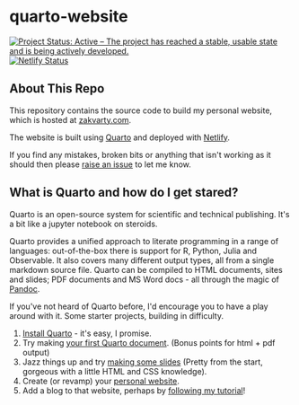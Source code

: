 # quarto-website

[![Project Status: Active – The project has reached a stable, usable state and is being actively developed.](https://www.repostatus.org/badges/latest/active.svg)](https://www.repostatus.org/#active)
[![Netlify Status](https://api.netlify.com/api/v1/badges/bb83f518-1131-4c8f-ac38-ca7dd1874c8f/deploy-status)](https://app.netlify.com/sites/magical-entremet-4e64cc/deploys)

## About This Repo 

This repository contains the source code to build my personal website, which is hosted at [zakvarty.com](https://www.zakvarty.com/).

The website is built using [Quarto](https://quarto.org/) and deployed with [Netlify](https://app.netlify.com/).

If you find any mistakes, broken bits or anything that isn't working as it should then please [raise an issue](https://github.com/zakvarty/quarto-website/issues) to let me know.


## What is Quarto and how do I get stared? 

Quarto is an open-source system for scientific and technical publishing. It's a bit like a jupyter notebook on steroids.

Quarto provides a unified approach to literate programming in a range of languages: out-of-the-box there is support for R, Python, Julia and Observable. It also covers many different output types, all from a single markdown source file. Quarto can be compiled to HTML documents, sites and slides; PDF documents and MS Word docs - all through the magic of [Pandoc](https://pandoc.org/).

If you've not heard of Quarto before, I'd encourage you to have a play around with it. Some starter projects, building in difficulty.

1. [Install Quarto](https://quarto.org/docs/get-started/) - it's easy, I promise. 
2. Try making [your first Quarto document](https://quarto.org/docs/get-started/hello/text-editor.html). (Bonus points for html + pdf output)
3. Jazz things up and try [making some slides](https://quarto.org/docs/presentations/) (Pretty from the start, gorgeous with a little HTML and CSS knowledge).
4. Create (or revamp) your [personal website](https://quarto.org/docs/websites/).
5. Add a blog to that website, perhaps by [following my tutorial](https://www.zakvarty.com/blog/2022-09-26-adding-a-quarto-blog/)!


